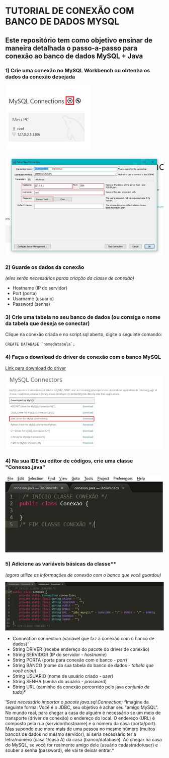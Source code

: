 # TUTORIAL DE CONEXÃO COM BANCO DE DADOS MYSQL
## Este repositório tem como objetivo ensinar de maneira detalhada o passo-a-passo para conexão ao banco de dados MySQL + Java

### 1) Crie uma conexão no MySQL Workbench ou obtenha os dados da conexão desejada

![Criando conexão no MySQL Workbench](img/img001.JPG)

![Configurando conexão no MySQL Workbench](img/img002.JPG)

### 2) Guarde os dados da conexão

*(eles serão necessários paraa criação da classe de conexão)*
  * Hostname (IP do servidor)
  * Port (porta)
  * Usarname (usuario)
  * Password (senha)
  
### 3) Crie uma tabela no seu banco de dados (ou consiga o nome da tabela que deseja se conectar)

Clique na conexão criada e no script.sql aberto, digite o seguinte comando:

```
CREATE DATABASE `nomedatabela`;
```
 
### 4) Faça o download do driver de conexão com o banco MySQL

[Link para download do driver](https://www.mysql.com/products/connector/)

![Baixando JDBC MySQL](img/img003.JPG)
  
### 4) Na sua IDE ou editor de códigos, crie uma classe "Conexao.java"

![Criando classe "Conexão.java"](img/img004.JPG)
 
### 5) Adicione as variáveis básicas da classe**

*(agora utilize as informações de conexão com o banco que você guardou)*

![Variáveis básicas da classe"](img/img005.JPG)
 
 * Connection connection (variável que faz a conexão com o banco de dados)¹
 * String DRIVER (recebe endereço do pacote do driver de conexão)
 * String SERVIDOR (IP do servidor - *hostname*)
 * String PORTA (porta para conexão com o banco - *port*)
 * String BANCO (nome da sua tabela do banco de dados - *tabela que você criou*)
 * String USUARIO (nome de usuário criado - *user*)
 * String SENHA (senha do usuário - *password*)
 * String URL (caminho da conexão percorrido pelo java *conjunto de tudo*)²
 
 ¹*Será necessário importar o pacote java.sql.Connection;
 ²*Imagine da seguinte forma: Você é o JDBC, seu objetivo é achar seu "amigo MySQL". No mundo real, para chegar a casa de alguém é necessário se um meio de transporte (driver de conexão) o endereço do local. O endereço (URL) é composto pela rua (servidor/hostname) e o número da casa (porta/port). Mas supondo que more mais de uma pessoa no mesmo número (muitos bancos de dados no mesmo servidor), aí seria necessário ter a letra/número (casa 1/casa A) da casa (banco/database). Ao chegar na casa do MySQL, se você for realmente amigo dele (usuário cadastrado/user) e souber a senha (password), ele vai te deixar entrar.*

